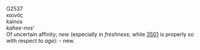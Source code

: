 <body>
  <p>G2537<br>  καινός  <br> kainos  <br><i>kahee-nos‘ </i><br>Of uncertain affinity; <i>new</i> (especially in <i>freshness</i>; while <a href="g3501.htm">3501</a> is properly so with respect to <i>age</i>): - new.<br></p>
 </body>